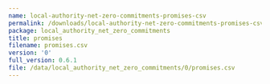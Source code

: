 ```yaml
---
name: local-authority-net-zero-commitments-promises-csv
permalink: /downloads/local-authority-net-zero-commitments-promises-csv/0
package: local_authority_net_zero_commitments
title: promises
filename: promises.csv
version: '0'
full_version: 0.6.1
file: /data/local_authority_net_zero_commitments/0/promises.csv
---
```

